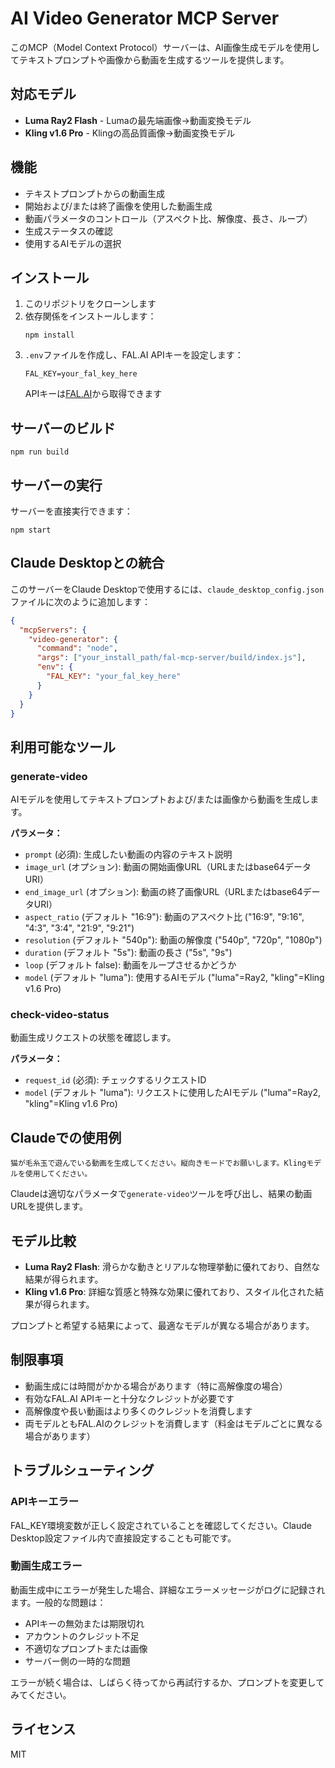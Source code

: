 # AI Video Generator MCP Server

このMCP（Model Context Protocol）サーバーは、AI画像生成モデルを使用してテキストプロンプトや画像から動画を生成するツールを提供します。

## 対応モデル

- **Luma Ray2 Flash** - Lumaの最先端画像→動画変換モデル
- **Kling v1.6 Pro** - Klingの高品質画像→動画変換モデル

## 機能

- テキストプロンプトからの動画生成
- 開始および/または終了画像を使用した動画生成
- 動画パラメータのコントロール（アスペクト比、解像度、長さ、ループ）
- 生成ステータスの確認
- 使用するAIモデルの選択

## インストール

1. このリポジトリをクローンします
2. 依存関係をインストールします：
   ```
   npm install
   ```
3. `.env`ファイルを作成し、FAL.AI APIキーを設定します：
   ```
   FAL_KEY=your_fal_key_here
   ```
   APIキーは[FAL.AI](https://www.fal.ai/)から取得できます

## サーバーのビルド

```
npm run build
```

## サーバーの実行

サーバーを直接実行できます：

```
npm start
```

## Claude Desktopとの統合

このサーバーをClaude Desktopで使用するには、`claude_desktop_config.json`ファイルに次のように追加します：

```json
{
  "mcpServers": {
    "video-generator": {
      "command": "node",
      "args": ["your_install_path/fal-mcp-server/build/index.js"],
      "env": {
        "FAL_KEY": "your_fal_key_here"
      }
    }
  }
}
```

## 利用可能なツール

### generate-video

AIモデルを使用してテキストプロンプトおよび/または画像から動画を生成します。

**パラメータ：**
- `prompt` (必須): 生成したい動画の内容のテキスト説明
- `image_url` (オプション): 動画の開始画像URL（URLまたはbase64データURI）
- `end_image_url` (オプション): 動画の終了画像URL（URLまたはbase64データURI）
- `aspect_ratio` (デフォルト "16:9"): 動画のアスペクト比 ("16:9", "9:16", "4:3", "3:4", "21:9", "9:21")
- `resolution` (デフォルト "540p"): 動画の解像度 ("540p", "720p", "1080p")
- `duration` (デフォルト "5s"): 動画の長さ ("5s", "9s")
- `loop` (デフォルト false): 動画をループさせるかどうか
- `model` (デフォルト "luma"): 使用するAIモデル ("luma"=Ray2, "kling"=Kling v1.6 Pro)

### check-video-status

動画生成リクエストの状態を確認します。

**パラメータ：**
- `request_id` (必須): チェックするリクエストID
- `model` (デフォルト "luma"): リクエストに使用したAIモデル ("luma"=Ray2, "kling"=Kling v1.6 Pro)

## Claudeでの使用例

```
猫が毛糸玉で遊んでいる動画を生成してください。縦向きモードでお願いします。Klingモデルを使用してください。
```

Claudeは適切なパラメータで`generate-video`ツールを呼び出し、結果の動画URLを提供します。

## モデル比較

- **Luma Ray2 Flash**: 滑らかな動きとリアルな物理挙動に優れており、自然な結果が得られます。
- **Kling v1.6 Pro**: 詳細な質感と特殊な効果に優れており、スタイル化された結果が得られます。

プロンプトと希望する結果によって、最適なモデルが異なる場合があります。

## 制限事項

- 動画生成には時間がかかる場合があります（特に高解像度の場合）
- 有効なFAL.AI APIキーと十分なクレジットが必要です
- 高解像度や長い動画はより多くのクレジットを消費します
- 両モデルともFAL.AIのクレジットを消費します（料金はモデルごとに異なる場合があります）

## トラブルシューティング

### APIキーエラー

FAL_KEY環境変数が正しく設定されていることを確認してください。Claude Desktop設定ファイル内で直接設定することも可能です。

### 動画生成エラー

動画生成中にエラーが発生した場合、詳細なエラーメッセージがログに記録されます。一般的な問題は：

- APIキーの無効または期限切れ
- アカウントのクレジット不足
- 不適切なプロンプトまたは画像
- サーバー側の一時的な問題

エラーが続く場合は、しばらく待ってから再試行するか、プロンプトを変更してみてください。

## ライセンス

MIT